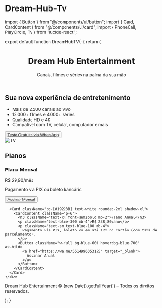 # Dream-Hub-Tv
import { Button } from "@/components/ui/button"; import { Card, CardContent } from "@/components/ui/card"; import { PhoneCall, PlayCircle, Tv } from "lucide-react";

export default function DreamHubTV() { return ( <div className="bg-[#0B0F25] text-white min-h-screen font-sans"> <header className="p-6 text-center border-b border-white/10"> <h1 className="text-3xl md:text-5xl font-bold text-white"> Dream Hub Entertainment </h1> <p className="text-blue-300 mt-2 text-lg"> Canais, filmes e séries na palma da sua mão </p> </header>

<section className="p-6 md:p-12 grid md:grid-cols-2 gap-8 items-center">
    <div>
      <h2 className="text-2xl md:text-3xl font-semibold mb-4">
        Sua nova experiência de entretenimento
      </h2>
      <ul className="space-y-2 text-blue-100 text-base">
        <li className="flex items-center gap-2">
          <Tv className="w-5 h-5 text-blue-500" /> Mais de 2.500 canais ao vivo
        </li>
        <li className="flex items-center gap-2">
          <PlayCircle className="w-5 h-5 text-blue-500" /> 13.000+ filmes e 4.000+ séries
        </li>
        <li className="flex items-center gap-2">
          <PlayCircle className="w-5 h-5 text-blue-500" /> Qualidade HD e 4K
        </li>
        <li className="flex items-center gap-2">
          <PlayCircle className="w-5 h-5 text-blue-500" /> Compatível com TV, celular, computador e mais
        </li>
      </ul>
      <Button className="mt-6 bg-blue-600 hover:bg-blue-700 text-white text-lg px-6 py-3 rounded-2xl shadow-xl" asChild>
        <a href="https://wa.me/5514996353155" target="_blank">
          Teste Gratuito via WhatsApp
        </a>
      </Button>
    </div>
    <img
      src="https://images.unsplash.com/photo-1600965962473-3b5c2114d37b"
      alt="TV" className="rounded-2xl shadow-xl"
    />
  </section>

  <section className="p-6 md:p-12 bg-[#10172A]">
    <h2 className="text-2xl md:text-3xl font-semibold text-center mb-8">
      Planos
    </h2>
    <div className="grid md:grid-cols-2 gap-6 max-w-4xl mx-auto">
      <Card className="bg-[#19223B] text-white rounded-2xl shadow-xl">
        <CardContent className="p-6">
          <h3 className="text-xl font-semibold mb-2">Plano Mensal</h3>
          <p className="text-blue-300 mb-4">R$ 29,90/mês</p>
          <p className="text-sm text-blue-100 mb-4">
            Pagamento via PIX ou boleto bancário.
          </p>
          <Button className="w-full bg-blue-600 hover:bg-blue-700" asChild>
            <a href="https://wa.me/5514996353155" target="_blank">
              Assinar Mensal
            </a>
          </Button>
        </CardContent>
      </Card>

      <Card className="bg-[#19223B] text-white rounded-2xl shadow-xl">
        <CardContent className="p-6">
          <h3 className="text-xl font-semibold mb-2">Plano Anual</h3>
          <p className="text-blue-300 mb-4">R$ 238,80/ano</p>
          <p className="text-sm text-blue-100 mb-4">
            Pagamento via PIX, boleto ou em até 12x no cartão (com taxa de parcelamento).
          </p>
          <Button className="w-full bg-blue-600 hover:bg-blue-700" asChild>
            <a href="https://wa.me/5514996353155" target="_blank">
              Assinar Anual
            </a>
          </Button>
        </CardContent>
      </Card>
    </div>
  </section>

  <footer className="p-6 text-center text-sm text-blue-200 bg-[#0B0F25] border-t border-white/10">
    Dream Hub Entertainment © {new Date().getFullYear()} – Todos os direitos reservados.
  </footer>
</div>

); }

